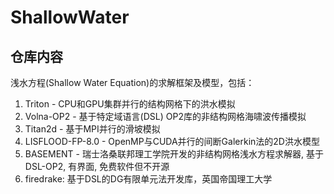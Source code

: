 # ShallowWater

## 仓库内容
   
   浅水方程(Shallow Water Equation)的求解框架及模型，包括：
   
   1. Triton - CPU和GPU集群并行的结构网格下的洪水模拟
   2. Volna-OP2 - 基于特定域语言(DSL) OP2库的非结构网格海啸波传播模拟
   3. Titan2d - 基于MPI并行的滑坡模拟
   4. LISFLOOD-FP-8.0 - OpenMP与CUDA并行的间断Galerkin法的2D洪水模型
   5. BASEMENT - 瑞士洛桑联邦理工学院开发的非结构网格浅水方程求解器, 基于DSL-OP2, 有界面, 免费软件但不开源
   6. firedrake: 基于DSL的DG有限单元法开发库，英国帝国理工大学 
   

